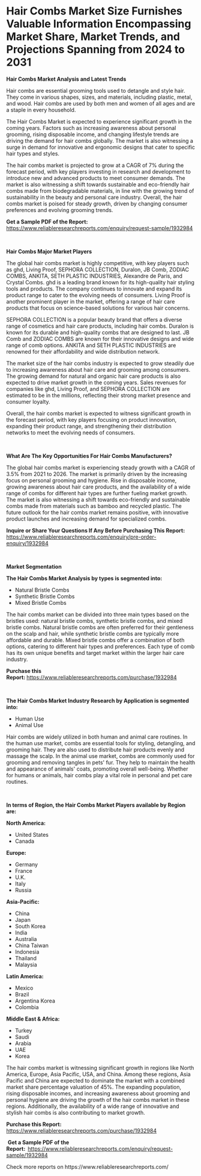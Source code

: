 <p><h1>Hair Combs Market Size Furnishes Valuable Information Encompassing Market Share, Market Trends, and Projections Spanning from 2024 to 2031</h1></p><p><strong>Hair Combs Market Analysis and Latest Trends</strong></p>
<p><p>Hair combs are essential grooming tools used to detangle and style hair. They come in various shapes, sizes, and materials, including plastic, metal, and wood. Hair combs are used by both men and women of all ages and are a staple in every household.</p><p>The Hair Combs Market is expected to experience significant growth in the coming years. Factors such as increasing awareness about personal grooming, rising disposable income, and changing lifestyle trends are driving the demand for hair combs globally. The market is also witnessing a surge in demand for innovative and ergonomic designs that cater to specific hair types and styles.</p><p>The hair combs market is projected to grow at a CAGR of 7% during the forecast period, with key players investing in research and development to introduce new and advanced products to meet consumer demands. The market is also witnessing a shift towards sustainable and eco-friendly hair combs made from biodegradable materials, in line with the growing trend of sustainability in the beauty and personal care industry. Overall, the hair combs market is poised for steady growth, driven by changing consumer preferences and evolving grooming trends.</p></p>
<p><strong>Get a Sample PDF of the Report:&nbsp;</strong> <a href="https://www.reliableresearchreports.com/enquiry/request-sample/1932984">https://www.reliableresearchreports.com/enquiry/request-sample/1932984</a></p>
<p>&nbsp;</p>
<p><strong>Hair Combs Major Market Players</strong></p>
<p><p>The global hair combs market is highly competitive, with key players such as ghd, Living Proof, SEPHORA COLLECTION, Duralon, JB Comb, ZODIAC COMBS, ANKITA, SETH PLASTIC INDUSTRIES, Alexandre de Paris, and Crystal Combs. ghd is a leading brand known for its high-quality hair styling tools and products. The company continues to innovate and expand its product range to cater to the evolving needs of consumers. Living Proof is another prominent player in the market, offering a range of hair care products that focus on science-based solutions for various hair concerns.</p><p>SEPHORA COLLECTION is a popular beauty brand that offers a diverse range of cosmetics and hair care products, including hair combs. Duralon is known for its durable and high-quality combs that are designed to last. JB Comb and ZODIAC COMBS are known for their innovative designs and wide range of comb options. ANKITA and SETH PLASTIC INDUSTRIES are renowned for their affordability and wide distribution network.</p><p>The market size of the hair combs industry is expected to grow steadily due to increasing awareness about hair care and grooming among consumers. The growing demand for natural and organic hair care products is also expected to drive market growth in the coming years. Sales revenues for companies like ghd, Living Proof, and SEPHORA COLLECTION are estimated to be in the millions, reflecting their strong market presence and consumer loyalty.</p><p>Overall, the hair combs market is expected to witness significant growth in the forecast period, with key players focusing on product innovation, expanding their product range, and strengthening their distribution networks to meet the evolving needs of consumers.</p></p>
<p>&nbsp;</p>
<p><strong>What Are The Key Opportunities For Hair Combs Manufacturers?</strong></p>
<p><p>The global hair combs market is experiencing steady growth with a CAGR of 3.5% from 2021 to 2026. The market is primarily driven by the increasing focus on personal grooming and hygiene. Rise in disposable income, growing awareness about hair care products, and the availability of a wide range of combs for different hair types are further fueling market growth. The market is also witnessing a shift towards eco-friendly and sustainable combs made from materials such as bamboo and recycled plastic. The future outlook for the hair combs market remains positive, with innovative product launches and increasing demand for specialized combs.</p></p>
<p><strong>Inquire or Share Your Questions If Any Before Purchasing This Report:</strong> <a href="https://www.reliableresearchreports.com/enquiry/pre-order-enquiry/1932984">https://www.reliableresearchreports.com/enquiry/pre-order-enquiry/1932984</a></p>
<p>&nbsp;</p>
<p><strong>Market Segmentation</strong></p>
<p><strong>The Hair Combs Market Analysis by types is segmented into:</strong></p>
<p><ul><li>Natural Bristle Combs</li><li>Synthetic Bristle Combs</li><li>Mixed Bristle Combs</li></ul></p>
<p><p>The hair combs market can be divided into three main types based on the bristles used: natural bristle combs, synthetic bristle combs, and mixed bristle combs. Natural bristle combs are often preferred for their gentleness on the scalp and hair, while synthetic bristle combs are typically more affordable and durable. Mixed bristle combs offer a combination of both options, catering to different hair types and preferences. Each type of comb has its own unique benefits and target market within the larger hair care industry.</p></p>
<p><strong>Purchase this Report:&nbsp;</strong><a href="https://www.reliableresearchreports.com/purchase/1932984">https://www.reliableresearchreports.com/purchase/1932984</a></p>
<p>&nbsp;</p>
<p><strong>The Hair Combs Market Industry Research by Application is segmented into:</strong></p>
<p><ul><li>Human Use</li><li>Animal Use</li></ul></p>
<p><p>Hair combs are widely utilized in both human and animal care routines. In the human use market, combs are essential tools for styling, detangling, and grooming hair. They are also used to distribute hair products evenly and massage the scalp. In the animal use market, combs are commonly used for grooming and removing tangles in pets' fur. They help to maintain the health and appearance of animals' coats, promoting overall well-being. Whether for humans or animals, hair combs play a vital role in personal and pet care routines.</p></p>
<p>&nbsp;</p>
<p><strong>In terms of Region, the Hair Combs Market Players available by Region are:</strong></p>
<p>
    <p> <strong> North America: </strong>
        <ul>
            <li>United States</li>
            <li>Canada</li>
        </ul>
        </p> 
    <p> <strong> Europe: </strong>
        <ul>
            <li>Germany</li>
            <li>France</li>
            <li>U.K.</li>
            <li>Italy</li>
            <li>Russia</li>
        </ul>
        </p> 
    <p> <strong> Asia-Pacific: </strong>
        <ul>
            <li>China</li>
            <li>Japan</li>
            <li>South Korea</li>
            <li>India</li>
            <li>Australia</li>
            <li>China Taiwan</li>
            <li>Indonesia</li>
            <li>Thailand</li>
            <li>Malaysia</li>
        </ul>
        </p> 
    <p> <strong> Latin America: </strong>
        <ul>
            <li>Mexico</li>
            <li>Brazil</li>
            <li>Argentina Korea</li>
            <li>Colombia</li>
        </ul>
        </p> 
    <p> <strong> Middle East & Africa: </strong>
        <ul>
            <li>Turkey</li>
            <li>Saudi</li>
            <li>Arabia</li>
            <li>UAE</li>
            <li>Korea</li>
        </ul>
    </p>
    </p>
<p><p>The hair combs market is witnessing significant growth in regions like North America, Europe, Asia Pacific, USA, and China. Among these regions, Asia Pacific and China are expected to dominate the market with a combined market share percentage valuation of 45%. The expanding population, rising disposable incomes, and increasing awareness about grooming and personal hygiene are driving the growth of the hair combs market in these regions. Additionally, the availability of a wide range of innovative and stylish hair combs is also contributing to market growth.</p></p>
<p><strong>Purchase this Report: </strong><a href="https://www.reliableresearchreports.com/purchase/1932984">https://www.reliableresearchreports.com/purchase/1932984</a></p>
<p>&nbsp;<strong>Get a Sample PDF of the Report:&nbsp;&nbsp;</strong><a href="https://www.reliableresearchreports.com/enquiry/request-sample/1932984">https://www.reliableresearchreports.com/enquiry/request-sample/1932984</a></p>
<p><strong></strong></p>
<p>Check more reports on https://www.reliableresearchreports.com/</p>